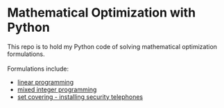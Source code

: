 # Mathematical Optimization with Python

This repo is to hold my Python code of solving mathematical optimization formulations. <br/><br/>
Formulations include:
- [linear programming](./LP/LP_final.ipynb)
- [mixed integer programming](./MIP/MIP_final.ipynb)
- [set covering - installing security telephones](./Set%20Covering/Installing%20Security%20Telephones.ipynb)
